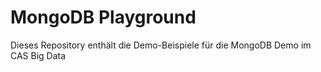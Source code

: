 # MongoDB Playground

Dieses Repository enthält die Demo-Beispiele für die MongoDB Demo im CAS Big Data
